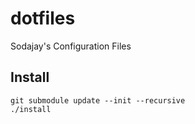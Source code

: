 # dotfiles
Sodajay's Configuration Files

## Install

```
git submodule update --init --recursive
./install
```
